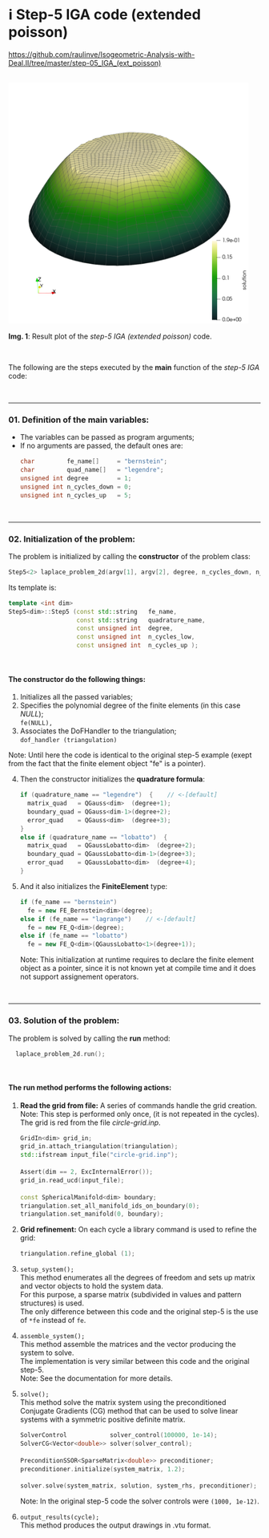 # ℹ️ Step-5 IGA code (extended poisson)

https://github.com/raulinve/Isogeometric-Analysis-with-Deal.II/tree/master/step-05_IGA_(ext_poisson)  

<br/>  

<img src="./step-05_IGA_(ext_poisson)/doc/IMG_step-5_t3.png" alt="FIGURE: Step-5 IGA example result" width="480" height="480">  

**Img. 1**: Result plot of the *step-5 IGA (extended poisson)* code.  

<br/>  

The following are the steps executed by the **main** function of the *step-5 IGA* code:

<br/>  

---
### 01. Definition of the main variables:  
- The variables can be passed as program arguments;  
- If no arguments are passed, the default ones are:  
  ```cpp
  char         fe_name[]     = "bernstein";
  char         quad_name[]   = "legendre";
  unsigned int degree        = 1;
  unsigned int n_cycles_down = 0;
  unsigned int n_cycles_up   = 5;
  ```

<br/>  

---
### 02. Initialization of the problem:
The problem is initialized by calling the **constructor** of the problem class:
```cpp
Step5<2> laplace_problem_2d(argv[1], argv[2], degree, n_cycles_down, n_cycles_up);
```
Its template is:
```cpp
template <int dim>
Step5<dim>::Step5 (const std::string   fe_name,
                   const std::string   quadrature_name,
                   const unsigned int  degree,
                   const unsigned int  n_cycles_low,
                   const unsigned int  n_cycles_up );
```

<br/>  

#### The constructor do the following things:  
1. Initializes all the passed variables;  
2. Specifies the polynomial degree of the finite elements (in this case *NULL*);  
    `fe(NULL),`  
3. Associates the DoFHandler to the triangulation;  
    `dof_handler (triangulation)`  

Note: Until here the code is identical to the original step-5 example 
(exept from the fact that the finite element object "fe" is a pointer).  

4. Then the constructor initializes the **quadrature formula**:  
    ```cpp
    if (quadrature_name == "legendre")  {    // <-[default]
      matrix_quad   = QGauss<dim>  (degree+1);
      boundary_quad = QGauss<dim-1>(degree+2);
      error_quad    = QGauss<dim>  (degree+3);
    }
    else if (quadrature_name == "lobatto")  {
      matrix_quad   = QGaussLobatto<dim>  (degree+2);
      boundary_quad = QGaussLobatto<dim-1>(degree+3);
      error_quad    = QGaussLobatto<dim>  (degree+4);
    }
    ```

5. And it also initializes the **FiniteElement** type:  
    ```cpp
    if (fe_name == "bernstein")
      fe = new FE_Bernstein<dim>(degree);
    else if (fe_name == "lagrange")    // <-[default]
      fe = new FE_Q<dim>(degree);
    else if (fe_name == "lobatto")
      fe = new FE_Q<dim>(QGaussLobatto<1>(degree+1));
    ```
    Note: This initialization at runtime requires to declare the finite element object as a pointer, since it is not known yet at compile time and it does not support assignement operators.  


<br/>  

---
### 03. Solution of the problem:
The problem is solved by calling the **run** method:  
```cpp
  laplace_problem_2d.run();
```

<br/>  

#### The run method performs the following actions:  

1. **Read the grid from file:**
    A series of commands handle the grid creation.  
    Note: This step is performed only once, (it is not repeated in the cycles).  
    The grid is red from the file *circle-grid.inp*.  
    ```cpp
	GridIn<dim> grid_in;
	grid_in.attach_triangulation(triangulation);
	std::ifstream input_file("circle-grid.inp");

	Assert(dim == 2, ExcInternalError());
	grid_in.read_ucd(input_file);

	const SphericalManifold<dim> boundary;
	triangulation.set_all_manifold_ids_on_boundary(0);
	triangulation.set_manifold(0, boundary);
    ```

2. **Grid refinement:**
    On each cycle a library command is used to refine the grid:  
    ```cpp
    triangulation.refine_global (1);
    ```

3. `setup_system();`  
    This method enumerates all the degrees of freedom and sets up matrix and 
    vector objects to hold the system data.  
    For this purpose, a sparse matrix (subdivided in values and pattern structures) is used.  
    The only difference between this code and the original step-5 is the use of `*fe` instead of `fe`.  

4. `assemble_system();`  
    This method assemble the matrices and the vector producing the system to solve.  
    The implementation is very similar between this code and the original step-5.  
    Note: See the documentation for more details.  

5. `solve();`  
    This method solve the matrix system using the preconditioned Conjugate Gradients (CG) 
    method that can be used to solve linear systems with a symmetric positive definite matrix.  
    ```cpp
    SolverControl            solver_control(100000, 1e-14);
    SolverCG<Vector<double>> solver(solver_control);

    PreconditionSSOR<SparseMatrix<double>> preconditioner;
    preconditioner.initialize(system_matrix, 1.2);

    solver.solve(system_matrix, solution, system_rhs, preconditioner);
    ```  
    Note: In the original step-5 code the solver controls were `(1000, 1e-12)`.  

6. `output_results(cycle);`  
    This method produces the output drawings in .vtu format.  






